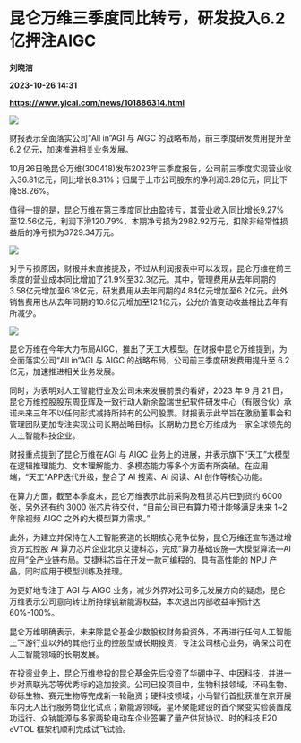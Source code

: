 # 昆仑万维三季度同比转亏，研发投入6.2亿押注AIGC
**刘晓洁**

**2023-10-26 14:31**

**https://www.yicai.com/news/101886314.html**

![](https://imgcdn.yicai.com/uppics/slides/2023/10/77544e1820e28d2b2bda136f5cdbdc0e.jpg)

财报表示全面落实公司“All in”AGI 与 AIGC 的战略布局，前三季度研发费用提升至 6.2 亿元，加速推进相关业务发展。

10月26日晚昆仑万维(300418)发布2023年三季度报告，公司前三季度实现营业收入36.81亿元，同比增长8.31%；归属于上市公司股东的净利润3.28亿元，同比下降58.26%。

值得一提的是，昆仑万维在第三季度同比由盈转亏，其营业收入同比增长9.27%至12.56亿元，利润下滑120.79%，本期净亏损为2982.92万元，扣除非经常性损益后的净亏损为3729.34万元。

![](https://imgcdn.yicai.com/uppics/images/2023/10/74b4c533ead0d5b6315e90da7bd8ce54.jpg)

对于亏损原因，财报并未直接提及，不过从利润报表中可以发现，昆仑万维在前三季度的营业成本同比增加了21.9%至32.3亿元。其中，管理费用从去年同期的3.58亿元增加至6.18亿元，研发费用从去年同期的4.84亿元增加至6.2亿元。此外销售费用也从去年同期的10.6亿元增加至12.1亿元，公允价值变动收益相比去年有所减少。

![](https://imgcdn.yicai.com/uppics/images/2023/10/25a8fe1db6473de2ad6e1e0d9086cc85.jpg)

昆仑万维在今年大力布局AIGC，推出了天工大模型。在财报中昆仑万维提到，为全面落实公司“All in”AGI 与 AIGC 的战略布局，公司前三季度研发费用提升至 6.2 亿元，加速推进相关业务发展。

同时，为表明对人工智能行业及公司未来发展前景的看好，2023 年 9 月 21 日，昆仑万维控股股东周亚辉及一致行动人新余盈瑞世纪软件研发中心（有限合伙）承诺未来三年不以任何形式减持所持有的公司股票。财报表示此举旨在激励董事会和管理团队更加专注实现公司长期战略目标，长期助力昆仑万维成为一家全球领先的人工智能科技企业。

财报重点提到了昆仑万维在AGI 与 AIGC 业务上的进展，并表示旗下“天工”大模型在逻辑推理能力、文本理解能力、多模态能力等多个方面有所突破。在应用端，“天工”APP迭代升级，整合了 AI 搜索、AI 阅读、AI 创作等核心功能。

在算力方面，截至本季度末，昆仑万维表示此前采购及租赁芯片已到货约 6000 张，另外还有约 3000 张芯片待交付，“目前公司已有算力预计能够满足未来 1~2 年除视频 AIGC 之外的大模型算力需求。”

此外，为建立并保持在人工智能赛道的长期核心竞争优势，昆仑万维还宣布通过增资方式控股 AI 算力芯片企业北京艾捷科芯，完成“算力基础设施—大模型算法—AI 应用”全产业链布局。艾捷科芯旨在开发一款可编程的、具有高性能的 NPU 产品，同时应用于模型训练及推理。

为更好地专注于 AGI 与 AIGC 业务，减少外界对公司多元发展方向的疑虑，昆仑万维表示公司意向转让所持绿钒新能源权益，本次退出内部收益率预计达 60%-100%。

昆仑万维明确表示，未来除昆仑基金少数股权财务投资外，不再进行任何人工智能上下游行业以外的其他行业的控股型或长期投资，专注公司核心业务，确保公司在人工智能领域的长期发展。

在投资业务上，昆仑万维参投的昆仑基金先后投资了华硼中子、中因科技，并进一步对熹联光芯等优秀标的追加投资。公司已投项目中，生物科技领域，环码生物、砂砾生物、赛元生物等完成新一轮融资；硬科技领域，小马智行首批获准在京开展车内无人出行服务商业化试点；新能源领域，星环聚能建设的首个聚变实验装置成功运行、众钠能源与多家两轮电动车企业签署了量产供货协议、时的科技 E20 eVTOL 框架机顺利完成试飞试验。